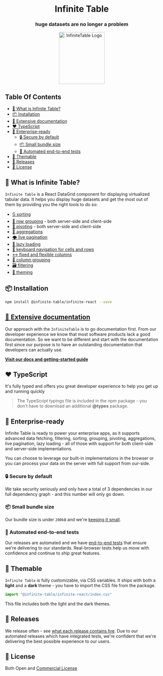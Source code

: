 
<div align="center">

<h1>
<b>Infinite Table</b>
</h1>
<h3> huge datasets are no longer a problem</h3>
  <a href="https://infinite-table.com">
    <img width="150px" height="170px" alt="InfiniteTable Logo" src="https://infinite-table.com/logo-infinite.svg">
  </a>

</div>

## Table Of Contents

<!-- START doctoc generated TOC please keep comment here to allow auto update -->
<!-- DON'T EDIT THIS SECTION, INSTEAD RE-RUN doctoc TO UPDATE -->

- [🤔 What is Infinite Table?](#-what-is-infinite-table)
- [📦 Installation](#-installation)
- [📄 Extensive documentation](#-extensive-documentation)
- [❤️ TypeScript](#-typescript)
- [🏢 Enterprise-ready](#-enterprise-ready)
  - [🔒 Secure by default](#-secure-by-default)
  - [📦 Small bundle size](#-small-bundle-size)
  - [🧪 Automated end-to-end tests](#-automated-end-to-end-tests)
- [🎨 Themable](#-themable)
- [🚀 Releases](#-releases)
- [📑 License](#-license)

<!-- END doctoc generated TOC please keep comment here to allow auto update -->


## 🤔 What is Infinite Table?

`Infinite Table` is a React DataGrid component for displaying virtualized tabular data. It helps you display huge datasets and get the most out of them by providing you the right tools to do so: 

* [🔃 sorting](https://infinite-table.com/docs/latest/learn/working-with-data/sorting)
* [💪 row grouping](https://infinite-table.com/docs/latest/learn/grouping-and-pivoting/grouping-rows) - both server-side and client-side
* [🏢 pivoting](https://infinite-table.com/docs/latest/learn/grouping-and-pivoting/pivoting/overview) - both server-side and client-side
* [🧪 aggregations](https://infinite-table.com/docs/latest/learn/grouping-and-pivoting/grouping-rows#aggregations)
* [🌪️ live pagination](https://infinite-table.com/docs/latest/learn/working-with-data/live-pagination)
* [🌴 lazy loading](https://infinite-table.com/docs/latest/learn/working-with-data/lazy-loading)
* [🧭 keyboard navigation for cells and rows](https://infinite-table.com/docs/latest/learn/keyboard-navigation/navigating-cells)
* [↔️ fixed and flexible columns](https://infinite-table.com/docs/latest/learn/columns/fixed-and-flexible-size)
* [🧩 column grouping](https://infinite-table.com/docs/latest/learn/column-groups)
* [🗃 filtering](https://infinite-table.com/docs/latest/learn/filtering)
* [🎨 theming](https://infinite-table.com/docs/latest/learn/theming)


## 📦 Installation

```bash
npm install @infinite-table/infinite-react --save
```

## [📄 Extensive documentation](https://infinite-table.com/docs)

Our approach with the `InfiniteTable` is to go documentation first. From our developer experience we know that most software products lack a good documentation. So we want to be different and start with the documentation first since our purpose is to have an outstanding documentation that developers can actually use.

**[Visit our docs and getting-started guide](https://infinite-table.com/docs)**

## ❤️ TypeScript

It's fully typed and offers you great developer experience to help you get up and running quickly

> The TypeScript typings file is included in the npm package - you don't have to download an additional **@types** package.

## 🏢 Enterprise-ready

Infinite Table is ready to power your enterprise apps, as it supports advanced data fetching, filtering, sorting, grouping, pivoting, aggregations, live pagination, lazy loading - all of those with support for both client-side and server-side implementations.

You can choose to leverage our built-in implementations in the browser or you can process your data on the server with full support from our-side.

### 🔒 Secure by default

We take security seriously and only have a total of 3 dependencies in our full dependency graph - and this number will only go down.

### 📦 Small bundle size

Our bundle size is under `200kB` and we're [keeping it small](https://bundlephobia.com/package/@infinite-table/infinite-react).

### 🧪 Automated end-to-end tests

Our releases are automated and we have [end-to-end tests](https://github.com/infinite-table/infinite-react/tree/master/source/examples/src/pages/tests) that ensure we're delivering to our standards. Real-browser tests help us move with confidence and continue to ship great features.


## 🎨 Themable

`Infinite Table` is fully customizable, via CSS variables. It ships with both a **light** and a **dark** theme - you have to import the CSS file from the package.

```js
import "@infinite-table/infinite-react/index.css"
```

This file includes both the light and the dark themes.

## 🚀 Releases

We release often - see [what each release contains hre](https://infinite-table.com/docs/releases). Due to our automated releases which have integrated tests, we're confident that we're delivering the best possible experience to our users.

## 📑 License 

Both Open and [Commercial License](https://github.com/infinite-table/react-table/blob/master/source/LICENSE.md)